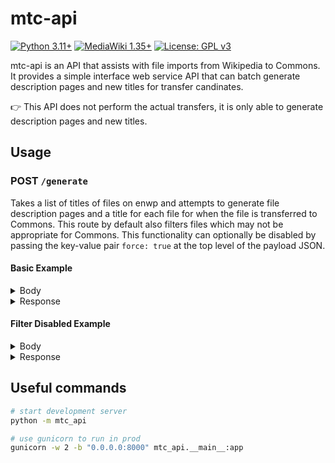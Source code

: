 # mtc-api
[![Python 3.11+](https://upload.wikimedia.org/wikipedia/commons/6/62/Blue_Python_3.11%2B_Shield_Badge.svg)](https://www.python.org)
[![MediaWiki 1.35+](https://upload.wikimedia.org/wikipedia/commons/b/b3/Blue_MediaWiki_1.35%2B_Shield_Badge.svg)](https://www.mediawiki.org/wiki/MediaWiki)
[![License: GPL v3](https://upload.wikimedia.org/wikipedia/commons/8/86/GPL_v3_Blue_Badge.svg)](https://www.gnu.org/licenses/gpl-3.0.en.html)

mtc-api is an API that assists with file imports from Wikipedia to Commons.  It provides a simple interface web service API that can batch generate description pages and new titles for transfer candinates.

👉 This API does not perform the actual transfers, it is only able to generate description pages and new titles.

## Usage
### POST `/generate`
Takes a list of titles of files on enwp and attempts to generate file description pages and a title for each file for when the file is transferred to Commons.  This route by default also filters files which may not be appropriate for Commons.  This functionality can optionally be disabled by passing the key-value pair `force: true` at the top level of the payload JSON.


#### Basic Example
<details>
  <summary>Body</summary>

```json
{
    "titles": [
        "File:Diarmuid Lynch.jpg",
        "File:DFO dog stare.JPG"
    ]
}
```
</details>

<details>
  <summary>Response</summary>

```json
{
    "fails": [
        "File:Diarmuid Lynch.jpg"
    ],
    "generated_text": [
        {
            "File:DFO dog stare.JPG": {
                "com_title": "File:DFO dog stare.JPG",
                "desc": "== {{int:filedesc}} ==\n{{Information\n|description=for use in my user space.\n|date=\n|source=\n|author=\n|permission=\n|other versions=\n}}\n\n== {{int:license-header}} ==\n{{Cc-by-sa-4.0}}\n{{Own}}\n\n== {{Original upload log}} ==\n{{Original file page|en.wikipedia|DFO dog stare.JPG}}\n{| class=\"wikitable\"\n! {{int:filehist-datetime}} !! {{int:filehist-dimensions}} !! {{int:filehist-user}} !! {{int:filehist-comment}}\n|-\n| 2020-11-01 18:04:48 || 4000 × 6000 || [[w:User:Deepfriedokra|Deepfriedokra]] || ''<nowiki>{{own work}} for use in my user space.</nowiki>''\n|}"
            }
        }
    ]
}
```
</details>

#### Filter Disabled Example
<details>
  <summary>Body</summary>

```json
{
    "titles": [
        "File:FleetwoodLeyland.jpg",
        "File:DFO dog stare.JPG"
    ],
    "force": true
}
```
</details>

<details>
  <summary>Response</summary>

```json
{
    "fails": [],
    "generated_text": [
        {
            "File:FleetwoodLeyland.jpg": {
                "com_title": "File:FleetwoodLeyland.jpg",
                "desc": "== {{int:filedesc}} ==\n{{Information\n|description=Fleetwood-Smith (second from right) has England batsman [[w:Maurice Leyland]] caught at slip by [[w:Arthur Chipperfield]], one of his ten wickets in the fourth Test at [[w:Adelaide Oval]] - from the 1936-37 cricket series between Australia and England.\n|date=c. 1936-7\n|source=\n|author=\n|permission=Image is pre-1955 and therefore in the Public Domain.\n|other versions=\n}}\n\n== {{int:license-header}} ==\n{{PD-URAA|pdsource=yes}}\n{{PD-Australia|1=commons}}\n\n== {{Original upload log}} ==\n{{Original file page|en.wikipedia|FleetwoodLeyland.jpg}}\n{| class=\"wikitable\"\n! {{int:filehist-datetime}} !! {{int:filehist-dimensions}} !! {{int:filehist-user}} !! {{int:filehist-comment}}\n|-\n| 2007-12-17 07:14:40 || 252 × 472 || [[w:User:Phanto282|Phanto282]] || ''<nowiki>Pic fromt the 1936-37 cricket series between Australia and England. Image is pre-1955 and therefore in the Public Domain. {{Template:PD-Australia}}</nowiki>''\n|}"
            }
        },
        {
            "File:DFO dog stare.JPG": {
                "com_title": "File:DFO dog stare.JPG",
                "desc": "== {{int:filedesc}} ==\n{{Information\n|description=for use in my user space.\n|date=\n|source=\n|author=\n|permission=\n|other versions=\n}}\n\n== {{int:license-header}} ==\n{{Cc-by-sa-4.0}}\n{{Own}}\n\n== {{Original upload log}} ==\n{{Original file page|en.wikipedia|DFO dog stare.JPG}}\n{| class=\"wikitable\"\n! {{int:filehist-datetime}} !! {{int:filehist-dimensions}} !! {{int:filehist-user}} !! {{int:filehist-comment}}\n|-\n| 2020-11-01 18:04:48 || 4000 × 6000 || [[w:User:Deepfriedokra|Deepfriedokra]] || ''<nowiki>{{own work}} for use in my user space.</nowiki>''\n|}"
            }
        }
    ]
}
```
</details>

## Useful commands
```bash
# start development server
python -m mtc_api

# use gunicorn to run in prod
gunicorn -w 2 -b "0.0.0.0:8000" mtc_api.__main__:app
```